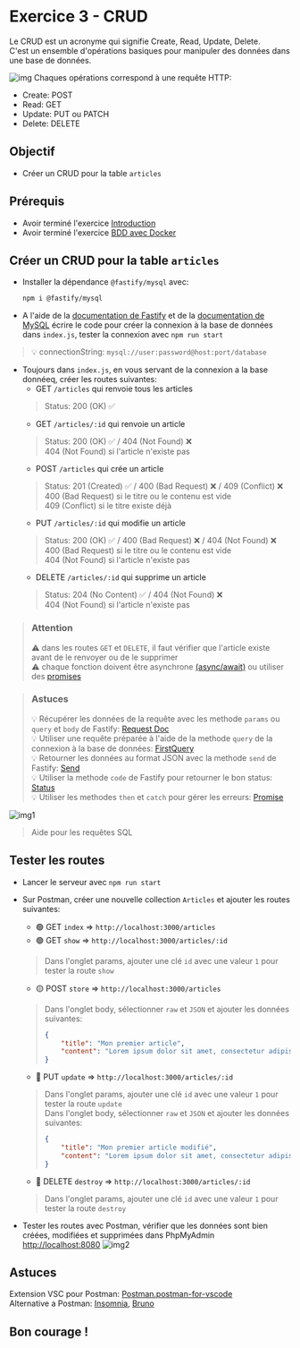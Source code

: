 # Exercice 3 - CRUD
Le CRUD est un acronyme qui signifie Create, Read, Update, Delete. <br/>
C'est un ensemble d'opérations basiques pour manipuler des données dans une base de données. <br/>

![img](https://raw.githubusercontent.com/kbrdn1/fastify-api-exo/main/assets/3/crud-operations.png)
Chaques opérations correspond à une requête HTTP:
- Create: POST
- Read: GET
- Update: PUT ou PATCH
- Delete: DELETE

## Objectif
- Créer un CRUD pour la table `articles`

## Prérequis
- Avoir terminé l'exercice [Introduction](https://github.com/kbrdn1/fastify-api-exo/tree/main/1-Introduction)
- Avoir terminé l'exercice [BDD avec Docker](https://github.com/kbrdn1/fastify-api-exo/tree/main/2-BDD%20avec%20Docker)

## Créer un CRUD pour la table `articles`
- Installer la dépendance `@fastify/mysql` avec:
    ```bash
    npm i @fastify/mysql
    ```
- A l'aide de la [documentation de Fastify](https://fastify.dev/docs/latest/Guides/Database/) et de la [documentation de MySQL](https://www.npmjs.com/package/mysql2#using-prepared-statements) écrire le code pour créer la connexion à la base de données dans `index.js`, tester la connexion avec `npm run start`
> 💡 connectionString: `mysql://user:password@host:port/database`
- Toujours dans `index.js`, en vous servant de la connexion a la base donnéeq, créer les routes suivantes:
    - GET `/articles` qui renvoie tous les articles 
    > Status: 200 (OK) ✅
    - GET `/articles/:id` qui renvoie un article
    > Status: 200 (OK) ✅ / 404 (Not Found) ❌ <br/>
    > 404 (Not Found) si l'article n'existe pas
    - POST `/articles` qui crée un article
    > Status: 201 (Created) ✅ / 400 (Bad Request) ❌ / 409 (Conflict) ❌ <br/>
    > 400 (Bad Request) si le titre ou le contenu est vide <br/>
    > 409 (Conflict) si le titre existe déjà
    - PUT `/articles/:id` qui modifie un article
    > Status: 200 (OK) ✅ / 400 (Bad Request) ❌ / 404 (Not Found) ❌ <br/>
    > 400 (Bad Request) si le titre ou le contenu est vide <br/>
    > 404 (Not Found) si l'article n'existe pas
    - DELETE `/articles/:id` qui supprime un article
    > Status: 204 (No Content) ✅ / 404 (Not Found) ❌ <br/>
    > 404 (Not Found) si l'article n'existe pas

> ### Attention
> :warning: dans les routes `GET` et `DELETE`, il faut vérifier que l'article existe avant de le renvoyer ou de le supprimer <br/>
> :warning: chaque fonction doivent être asynchrone [(async/await)](https://developer.mozilla.org/fr/docs/Web/JavaScript/Reference/Statements/fonction_asynchrone) ou utiliser des [promises](https://developer.mozilla.org/fr/docs/Web/JavaScript/Reference/Global_Objects/Promise)

> ### Astuces
> 💡 Récupérer les données de la requête avec les methode `params` ou `query` et `body` de Fastify: [Request Doc](https://fastify.dev/docs/latest/Reference/Request/#request) <br/>
> 💡 Utiliser une requête préparée à l'aide de la methode `query` de la connexion à la base de données: [FirstQuery](https://github.com/sidorares/node-mysql2#first-query) <br/>
> 💡 Retourner les données au format JSON avec la methode `send` de Fastify: [Send](https://fastify.dev/docs/latest/Reference/Reply/#senddata) <br/>
> 💡 Utiliser la methode `code` de Fastify pour retourner le bon status: [Status](https://fastify.dev/docs/latest/Reference/Reply/#codestatuscode)<br/>
> 💡 Utiliser les methodes `then` et `catch` pour gérer les erreurs: [Promise](https://developer.mozilla.org/fr/docs/Web/JavaScript/Reference/Global_Objects/Promise) <br/>

![img1](https://raw.githubusercontent.com/kbrdn1/fastify-api-exo/main/assets/3/crud-operations-in-sql.jpg)
> Aide pour les requêtes SQL

## Tester les routes
- Lancer le serveur avec `npm run start`
- Sur Postman, créer une nouvelle collection `Articles` et ajouter les routes suivantes:
    - 🟢 GET `index` => `http://localhost:3000/articles`
    - 🟢 GET `show` => `http://localhost:3000/articles/:id`
    > Dans l'onglet params, ajouter une clé `id` avec une valeur `1` pour tester la route `show`
    - 🟡 POST `store` => `http://localhost:3000/articles`
    > Dans l'onglet body, sélectionner `raw` et `JSON` et ajouter les données suivantes:
    > ```json
    > {
    >     "title": "Mon premier article",
    >     "content": "Lorem ipsum dolor sit amet, consectetur adipiscing elit."
    > }
    > ```
    - 🔵 PUT `update` => `http://localhost:3000/articles/:id`
    > Dans l'onglet params, ajouter une clé `id` avec une valeur `1` pour tester la route `update` <br/>
    > Dans l'onglet body, sélectionner `raw` et `JSON` et ajouter les données suivantes:
    > ```json
    > {
    >     "title": "Mon premier article modifié",
    >     "content": "Lorem ipsum dolor sit amet, consectetur adipiscing elit."
    > }
    > ```
    - 🔴 DELETE `destroy` => `http://localhost:3000/articles/:id`
    > Dans l'onglet params, ajouter une clé `id` avec une valeur `1` pour tester la route `destroy`

- Tester les routes avec Postman, vérifier que les données sont bien créées, modifiées et supprimées dans PhpMyAdmin [http://localhost:8080](http://localhost:8080)
![img2](https://raw.githubusercontent.com/kbrdn1/fastify-api-exo/main/assets/3/postman-routes-exemple.png)

## Astuces
Extension VSC pour Postman: [Postman.postman-for-vscode](https://marketplace.visualstudio.com/items?itemName=Postman.postman-for-vscode) <br/>
Alternative a Postman: [Insomnia](https://insomnia.rest/download), [Bruno](https://usebruno.com/)

## Bon courage !
